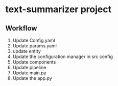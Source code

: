 # text-summarizer project


##  Workflow

1. Update Config.yaml
2. Update params.yaml
3. update entity
4. Update the configuration manager in src config
5. Update components
6. Update pipeline
7. Update main.py
8. Update the app.py